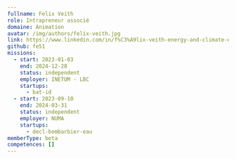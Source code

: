 ```yaml
---
fullname: Felix Veith
role: Intrapreneur associé
domaine: Animation
avatar: /img/authors/felix-veith.jpg
link: https://www.linkedin.com/in/f%C3%A9lix-veith-energy-and-climate-engineer/
github: fe51
missions:
  - start: 2023-01-03
    end: 2024-12-28
    status: independent
    employer: INETUM - LBC
    startups:
      - bat-id
  - start: 2023-09-10
    end: 2024-03-31
    status: independent
    employer: NUMA
    startups:
      - decl-bombarbier-eau
memberType: beta
competences: []
---
```


